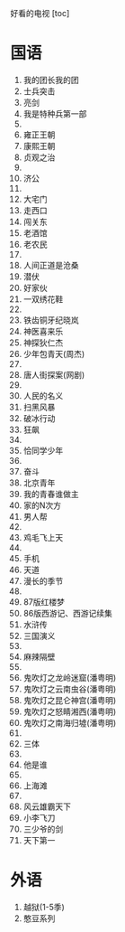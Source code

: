 好看的电视
[toc]

# 国语
1. 我的团长我的团
2. 士兵突击
3. 亮剑
4. 我是特种兵第一部
5. 
6. 雍正王朝
7. 康熙王朝
8. 贞观之治
9.  
10. 济公
11. 
12. 大宅门
13. 走西口
14. 闯关东
15. 老酒馆
16. 老农民
17. 
18. 人间正道是沧桑
19. 潜伏
20. 好家伙
21. 一双绣花鞋
22. 
23. 铁齿铜牙纪晓岚
24. 神医喜来乐
25. 神探狄仁杰
26. 少年包青天(周杰)
27. 
28. 唐人街探案(网剧)
29. 
30. 人民的名义
31. 扫黑风暴
32. 破冰行动
33. 狂飙
34. 
35. 恰同学少年
36. 
37. 奋斗
38. 北京青年
39. 我的青春谁做主
40. 家的N次方
41. 男人帮
42. 
43. 鸡毛飞上天
44. 
45. 手机
46. 天道
47. 漫长的季节
48. 
49. 87版红楼梦
50. 86版西游记、西游记续集
51. 水浒传
52. 三国演义
53. 
54. 麻辣隔壁
55. 
56. 鬼吹灯之龙岭迷窟(潘粤明)
57. 鬼吹灯之云南虫谷(潘粤明)
58. 鬼吹灯之昆仑神宫(潘粤明)
59. 鬼吹灯之怒睛湘西(潘粤明)
60. 鬼吹灯之南海归墟(潘粤明)
61. 
62. 三体
63. 
64. 他是谁
65. 
66. 上海滩
67. 
68. 风云雄霸天下
69. 小李飞刀
70. 三少爷的剑
71. 天下第一

# 外语
1. 越狱(1-5季)
2. 憨豆系列